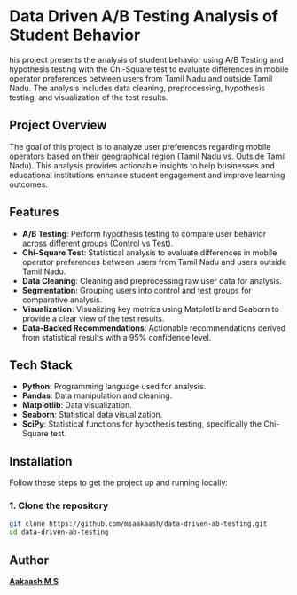 # Data Driven A/B Testing Analysis of Student Behavior

his project presents the analysis of student behavior using A/B Testing and hypothesis testing with the Chi-Square test to evaluate differences in mobile operator preferences between users from Tamil Nadu and outside Tamil Nadu. The analysis includes data cleaning, preprocessing, hypothesis testing, and visualization of the test results.

## Project Overview

The goal of this project is to analyze user preferences regarding mobile operators based on their geographical region (Tamil Nadu vs. Outside Tamil Nadu). This analysis provides actionable insights to help businesses and educational institutions enhance student engagement and improve learning outcomes.

## Features

- **A/B Testing**: Perform hypothesis testing to compare user behavior across different groups (Control vs Test).
- **Chi-Square Test**: Statistical analysis to evaluate differences in mobile operator preferences between users from Tamil Nadu and users outside Tamil Nadu.
- **Data Cleaning**: Cleaning and preprocessing raw user data for analysis.
- **Segmentation**: Grouping users into control and test groups for comparative analysis.
- **Visualization**: Visualizing key metrics using Matplotlib and Seaborn to provide a clear view of the test results.
- **Data-Backed Recommendations**: Actionable recommendations derived from statistical results with a 95% confidence level.

## Tech Stack

- **Python**: Programming language used for analysis.
- **Pandas**: Data manipulation and cleaning.
- **Matplotlib**: Data visualization.
- **Seaborn**: Statistical data visualization.
- **SciPy**: Statistical functions for hypothesis testing, specifically the Chi-Square test.

## Installation

Follow these steps to get the project up and running locally:

### 1. Clone the repository

```bash
git clone https://github.com/msaakaash/data-driven-ab-testing.git
cd data-driven-ab-testing
```

## Author

[**Aakaash M S**](https://github.com/msaakaash)
